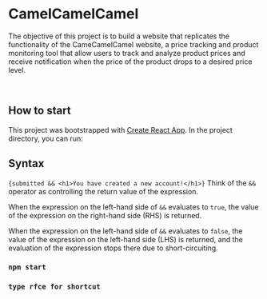 # CamelCamelCamel

The objective of this project is to build a website that replicates the functionality of the CameCamelCamel website, a price tracking and product monitoring tool that allow users to track and analyze product prices and receive notification when the price of the product drops to a desired price level.

<b></b> <br>

## How to start

This project was bootstrapped with [Create React App](https://github.com/facebook/create-react-app).
In the project directory, you can run:

## Syntax

`{submitted && <h1>You have created a new account!</h1>}`
Think of the `&&` operator as controlling the return value of the expression.

When the expression on the left-hand side of `&&` evaluates to `true`, the value of the expression on the right-hand side (RHS) is returned.

When the expression on the left-hand side of `&&` evaluates to `false`, the value of the expression on the left-hand side (LHS) is returned, and the evaluation of the expression stops there due to short-circuiting.

### `npm start`

### `type rfce for shortcut`
